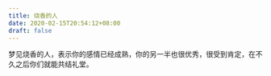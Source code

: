 ```yaml
---
title: 烧香的人
date: 2020-02-15T20:54:12+08:00
draft: false
---
```


梦见烧香的人，表示你的感情已经成熟，你的另一半也很优秀，很受到肯定，在不久之后你们就能共结礼堂。